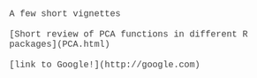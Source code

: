 <!DOCTYPE html PUBLIC "-//W3C//DTD HTML 4.01//EN" "http://www.w3.org/TR/html4/strict.dtd">
<html>
<head>
  <meta http-equiv="Content-Type" content="text/html; charset=utf-8">
  <meta http-equiv="Content-Style-Type" content="text/css">
  <title></title>
  <meta name="Generator" content="Cocoa HTML Writer">
  <meta name="CocoaVersion" content="1404.47">
  <style type="text/css">
    p.p1 {margin: 0.0px 0.0px 0.0px 0.0px; line-height: 28.0px; font: 16.0px Courier; color: #444444; -webkit-text-stroke: #444444}
    p.p2 {margin: 0.0px 0.0px 0.0px 0.0px; line-height: 28.0px; font: 16.0px Courier; color: #444444; -webkit-text-stroke: #444444; min-height: 19.0px}
    span.s1 {font-kerning: none}
  </style>
</head>
<body>
<p class="p1"><span class="s1">A few short vignettes<span class="Apple-converted-space"> </span></span></p>
<p class="p2"><span class="s1"></span><br></p>
<p class="p1"><span class="s1">[Short review of PCA functions in different R packages](PCA.html)<span class="Apple-converted-space"> </span></span></p>
<p class="p2"><span class="s1"></span><br></p>
<p class="p1"><span class="s1">[link to Google!](http://google.com)<br>
</span></p>
</body>
</html>
